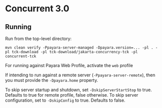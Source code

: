 # Concurrent 3.0

## Running

Run from the top-level directory:

`mvn clean verify -Ppayara-server-managed -Dpayara.version=... -pl . -pl tck-download -pl tck-download/jakarta-concurrency-tck -pl concurrent-tck`

For running against Payara Web Profile, activate the `web` profile

If intending to run against a remote server (`-Ppayara-server-remote`), then you must provide the `-Dpayara.home` property.

To skip server startup and shutdown, set `-DskipServerStartStop` to true. Defaults to true for remote profile, false otherwise.
To skip server configuration, set to `-DskipConfig` to true. Defaults to false.